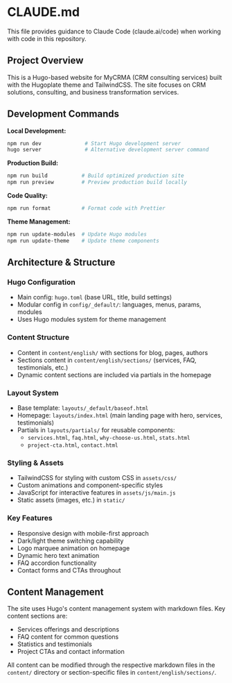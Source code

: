 # CLAUDE.md

This file provides guidance to Claude Code (claude.ai/code) when working with code in this repository.

## Project Overview

This is a Hugo-based website for MyCRMA (CRM consulting services) built with the Hugoplate theme and TailwindCSS. The site focuses on CRM solutions, consulting, and business transformation services.

## Development Commands

**Local Development:**
```bash
npm run dev              # Start Hugo development server
hugo server              # Alternative development server command
```

**Production Build:**
```bash
npm run build           # Build optimized production site
npm run preview         # Preview production build locally
```

**Code Quality:**
```bash
npm run format          # Format code with Prettier
```

**Theme Management:**
```bash
npm run update-modules  # Update Hugo modules
npm run update-theme    # Update theme components
```

## Architecture & Structure

### Hugo Configuration
- Main config: `hugo.toml` (base URL, title, build settings)
- Modular config in `config/_default/`: languages, menus, params, modules
- Uses Hugo modules system for theme management

### Content Structure
- Content in `content/english/` with sections for blog, pages, authors
- Sections content in `content/english/sections/` (services, FAQ, testimonials, etc.)
- Dynamic content sections are included via partials in the homepage

### Layout System
- Base template: `layouts/_default/baseof.html`
- Homepage: `layouts/index.html` (main landing page with hero, services, testimonials)
- Partials in `layouts/partials/` for reusable components:
  - `services.html`, `faq.html`, `why-choose-us.html`, `stats.html`
  - `project-cta.html`, `contact.html`

### Styling & Assets
- TailwindCSS for styling with custom CSS in `assets/css/`
- Custom animations and component-specific styles
- JavaScript for interactive features in `assets/js/main.js`
- Static assets (images, etc.) in `static/`

### Key Features
- Responsive design with mobile-first approach
- Dark/light theme switching capability
- Logo marquee animation on homepage
- Dynamic hero text animation
- FAQ accordion functionality
- Contact forms and CTAs throughout

## Content Management

The site uses Hugo's content management system with markdown files. Key content sections are:
- Services offerings and descriptions
- FAQ content for common questions
- Statistics and testimonials
- Project CTAs and contact information

All content can be modified through the respective markdown files in the `content/` directory or section-specific files in `content/english/sections/`.